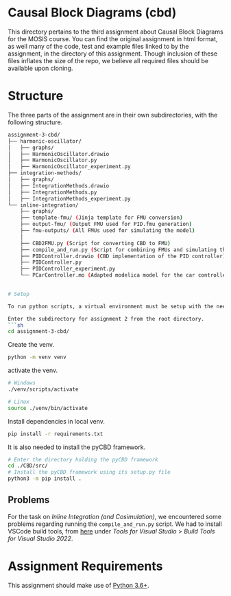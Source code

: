 # Causal Block Diagrams (cbd)

This directory pertains to the third assignment about Causal Block Diagrams for the MOSIS course. 
You can find the original assignment in html format, as well many of the code, test and example files linked to by the assignment, in the directory of this assignment. Though inclusion of these files inflates the size of the repo, we believe all required files should be available upon cloning.


# Structure
The three parts of the assignment are in their own subdirectories, with the following structure.

```sh
assignment-3-cbd/
├── harmonic-oscillator/
│   ├── graphs/
│   ├── HarmonicOscillator.drawio
│   ├── HarmonicOscillator.py
│   ├── HarmonicOscillator_experiment.py
├── integration-methods/
│   ├── graphs/
│   ├── IntegrationMethods.drawio
│   ├── IntegrationMethods.py
│   ├── IntegrationMethods_experiment.py
└── inline-integration/
    ├── graphs/
    ├── template-fmu/ (Jinja template for FMU conversion)
    ├── output-fmu/ (Output FMU used for PID.fmu generation)
    ├── fmu-outputs/ (All FMUs used for simulating the model)
    │
    ├── CBD2FMU.py (Script for converting CBD to FMU)
    ├── compile_and_run.py (Script for combining FMUs and simulating them)
    ├── PIDController.drawio (CBD implementation of the PID controller)
    ├── PIDController.py
    ├── PIDController_experiment.py
    └── PCarController.mo (Adapted modelica model for the car controller without PID)
 

# Setup

To run python scripts, a virtual environment must be setup with the needed packages. The needed steps follow.

Enter the subdirectory for assignment 2 from the root directory.
```sh
cd assignment-3-cbd/
```

Create the venv.
```sh
python -m venv venv
```

activate the venv.
```sh
# Windows
./venv/scripts/activate

# Linux
source ./venv/bin/activate
```

Install dependencies in local venv.
```sh
pip install -r requirements.txt
```

It is also needed to install the pyCBD framework.

```sh
# Enter the directory holding the pyCBD framework
cd ./CBD/src/
# Install the pyCBD framework using its setup.py file
python3 -m pip install .
```

## Problems

For the task on *Inline Integration (and Cosimulation)*, we encountered some problems regarding running the `compile_and_run.py` script. We had to install VSCode build tools, from [here](https://visualstudio.microsoft.com/downloads/#build-tools-for-visual-studio-2019) under *Tools for Visual Studio* > *Build Tools for Visual Studio 2022*.

# Assignment Requirements

This assignment should make use of [Python 3.6+](https://www.python.org/).